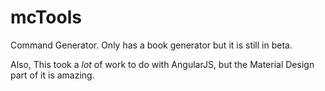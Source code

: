 # mcTools
Command Generator. Only has a book generator but it is still in beta.

Also, This took a _lot_ of work to do with AngularJS, but the Material Design part of it is amazing.

